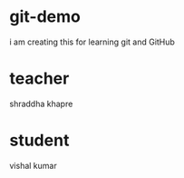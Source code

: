 # git-demo
i am creating this for learning git and GitHub

# teacher
shraddha khapre

# student
vishal kumar

